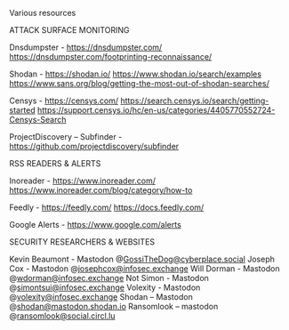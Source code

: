 Various resources

ATTACK SURFACE MONITORING

Dnsdumpster - https://dnsdumpster.com/
https://dnsdumpster.com/footprinting-reconnaissance/

Shodan - https://shodan.io/
https://www.shodan.io/search/examples
https://www.sans.org/blog/getting-the-most-out-of-shodan-searches/

Censys - https://censys.com/
https://search.censys.io/search/getting-started
https://support.censys.io/hc/en-us/categories/4405770552724-Censys-Search

ProjectDiscovery – Subfinder - https://github.com/projectdiscovery/subfinder




RSS READERS & ALERTS

Inoreader - https://www.inoreader.com/
https://www.inoreader.com/blog/category/how-to

Feedly - https://feedly.com/
https://docs.feedly.com/

Google Alerts - https://www.google.com/alerts




SECURITY RESEARCHERS & WEBSITES

Kevin Beaumont - Mastodon @GossiTheDog@cyberplace.social
Joseph Cox - Mastodon @josephcox@infosec.exchange
Will Dorman - Mastodon @wdorman@infosec.exchange
Not Simon - Mastodon @simontsui@infosec.exchange
Volexity - Mastodon @volexity@infosec.exchange
Shodan – Mastodon @shodan@mastodon.shodan.io
Ransomlook – mastodon @ransomlook@social.circl.lu
